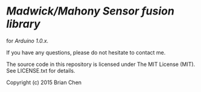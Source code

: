 # *Madwick/Mahony Sensor fusion library*
for *Arduino 1.0.x.*

If you have any questions, please do not hesitate to contact me.

The source code in this repository is licensed under The MIT License (MIT).
See LICENSE.txt for details.

Copyright (c) 2015 Brian Chen